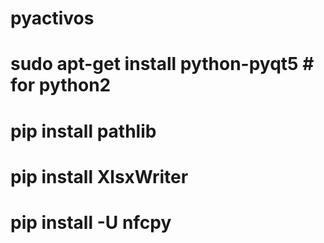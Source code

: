 # pyactivos
# sudo apt-get install python-pyqt5    # for python2
# pip install pathlib
# pip install XlsxWriter
# pip install -U nfcpy